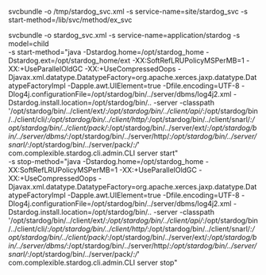 svcbundle -o /tmp/stardog_svc.xml -s service-name=site/stardog_svc -s start-method=/lib/svc/method/ex_svc


svcbundle -o stardog_svc.xml -s service-name=application/stardog -s model=child \
-s start-method="java -Dstardog.home=/opt/stardog_home -Dstardog.ext=/opt/stardog_home/ext -XX:SoftRefLRUPolicyMSPerMB=1 -XX:+UseParallelOldGC -XX:+UseCompressedOops -Djavax.xml.datatype.DatatypeFactory=org.apache.xerces.jaxp.datatype.DatatypeFactoryImpl -Dapple.awt.UIElement=true -Dfile.encoding=UTF-8 -Dlog4j.configurationFile=/opt/stardog/bin/../server/dbms/log4j2.xml -Dstardog.install.location=/opt/stardog/bin/.. -server -classpath '/opt/stardog/bin/../client/ext/*:/opt/stardog/bin/../client/api/*:/opt/stardog/bin/../client/cli/*:/opt/stardog/bin/../client/http/*:/opt/stardog/bin/../client/snarl/*:/opt/stardog/bin/../client/pack/*:/opt/stardog/bin/../server/ext/*:/opt/stardog/bin/../server/dbms/*:/opt/stardog/bin/../server/http/*:/opt/stardog/bin/../server/snarl/*:/opt/stardog/bin/../server/pack/*:/*' com.complexible.stardog.cli.admin.CLI server start" \
-s stop-method="java -Dstardog.home=/opt/stardog_home -XX:SoftRefLRUPolicyMSPerMB=1 -XX:+UseParallelOldGC -XX:+UseCompressedOops -Djavax.xml.datatype.DatatypeFactory=org.apache.xerces.jaxp.datatype.DatatypeFactoryImpl -Dapple.awt.UIElement=true -Dfile.encoding=UTF-8 -Dlog4j.configurationFile=/opt/stardog/bin/../server/dbms/log4j2.xml -Dstardog.install.location=/opt/stardog/bin/.. -server -classpath '/opt/stardog/bin/../client/ext/*:/opt/stardog/bin/../client/api/*:/opt/stardog/bin/../client/cli/*:/opt/stardog/bin/../client/http/*:/opt/stardog/bin/../client/snarl/*:/opt/stardog/bin/../client/pack/*:/opt/stardog/bin/../server/ext/*:/opt/stardog/bin/../server/dbms/*:/opt/stardog/bin/../server/http/*:/opt/stardog/bin/../server/snarl/*:/opt/stardog/bin/../server/pack/*:/*' com.complexible.stardog.cli.admin.CLI server stop"